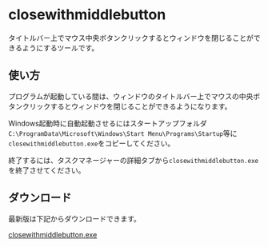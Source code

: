 # closewithmiddlebutton
タイトルバー上でマウス中央ボタンクリックするとウィンドウを閉じることができるようにするツールです。

## 使い方
プログラムが起動している間は、ウィンドウのタイトルバー上でマウスの中央ボタンクリックするとウィンドウを閉じることができるようになります。

Windows起動時に自動起動させるにはスタートアップフォルダ`C:\ProgramData\Microsoft\Windows\Start Menu\Programs\Startup`等に`closewithmiddlebutton.exe`をコピーしてください。

終了するには、タスクマネージャーの詳細タブから`closewithmiddlebutton.exe`を終了させてください。

## ダウンロード
最新版は下記からダウンロードできます。

[closewithmiddlebutton.exe](http://github.com/kenjinote/closewithmiddlebutton/releases/latest/download/closewithmiddlebutton.exe)
